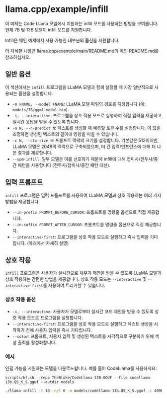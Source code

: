 # llama.cpp/example/infill

이 예제는 Code Llama 모델에서 지원하는 infill 모드를 사용하는 방법을 보여줍니다.
현재 7B 및 13B 모델이 infill 모드를 지원합니다.

Infill은 메인 예제에서 사용 가능한 대부분의 옵션을 지원합니다.

더 자세한 내용은 llama.cpp/example/main/README.md의 메인 README.md를 참조하십시오.

## 일반 옵션

이 섹션에서는 `infill` 프로그램을 LLaMA 모델과 함께 실행할 때 가장 일반적으로 사용되는 옵션을 설명합니다.

-   `-m FNAME, --model FNAME`: LLaMA 모델 파일의 경로를 지정합니다 (예: `models/7B/ggml-model.bin`).
-   `-i, --interactive`: 프로그램을 상호 작용 모드로 실행하여 직접 입력을 제공하고 실시간 응답을 받을 수 있도록 합니다.
-   `-n N, --n-predict N`: 텍스트를 생성할 때 예측할 토큰 수를 설정합니다. 이 값을 조정하면 생성된 텍스트의 길이에 영향을 미칠 수 있습니다.
-   `-c N, --ctx-size N`: 프롬프트 맥락의 크기를 설정합니다. 기본값은 512이지만, LLaMA 모델은 2048의 맥락으로 구축되었으며, 더 긴 입력/인프런스에 대해 더 나은 결과를 제공합니다.
-   `--spm-infill`: 일부 모델은 이를 선호하기 때문에 infill에 대해 접미사/전두사/중간 패턴을 사용합니다 (전두사/접미사/중간 패턴 대신).

## 입력 프롬프트

`infill` 프로그램은 입력 프롬프트를 사용하여 LLaMA 모델과 상호 작용하는 여러 가지 방법을 제공합니다.

-   `--in-prefix PROMPT_BEFORE_CURSOR`: 프롬프트를 명령줄 옵션으로 직접 제공합니다.
-   `--in-suffix PROMPT_AFTER_CURSOR`: 프롬프트를 명령줄 옵션으로 직접 제공합니다.
-   `--interactive-first`: 프로그램을 상호 작용 모드로 실행하고 즉시 입력을 기다립니다. (아래에서 자세히 설명)

## 상호 작용

`infill` 프로그램은 사용자가 실시간으로 채우기 제안을 받을 수 있도록 LLaMA 모델과 상호 작용하는 간편한 방법을 제공합니다. 상호 작용 모드는 `--interactive` 및 `--interactive-first`를 사용하여 트리거할 수 있습니다.

### 상호 작용 옵션

-   `-i, --interactive`: 사용자가 모델로부터 실시간 코드 제안을 받을 수 있도록 상호 작용 모드로 프로그램을 실행합니다.
-   `--interactive-first`: 프로그램을 상호 작용 모드로 실행하고 텍스트 생성을 시작하기 전에 사용자 입력을 즉시 기다립니다.
-   `--color`: 프롬프트, 사용자 입력 및 생성된 텍스트를 시각적으로 구분하기 위해 색상 출력을 활성화합니다.

### 예시

인필 기능을 지원하는 모델을 다운로드합니다. 예를 들어 CodeLlama를 사용하세요:
```console
scripts/hf.sh --repo TheBloke/CodeLlama-13B-GGUF --file codellama-13b.Q5_K_S.gguf --outdir models
```

```bash
./llama-infill -t 10 -ngl 0 -m models/codellama-13b.Q5_K_S.gguf -c 4096 --temp 0.7 --repeat_penalty 1.1 -n 20 --in-prefix "def helloworld():\n    print(\"hell" --in-suffix "\n   print(\"goodbye world\")\n    "
```
